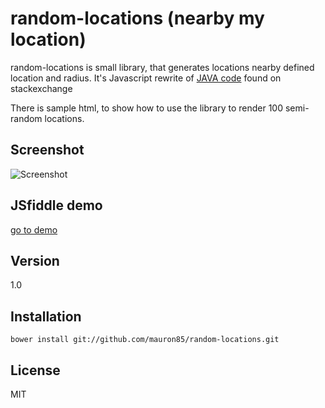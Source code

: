random-locations (nearby my location)
=========

random-locations is small library, that generates locations nearby defined location and radius.
It's Javascript rewrite of [JAVA code](http://gis.stackexchange.com/questions/25877/how-to-generate-random-locations-nearby-my-location) found on stackexchange

There is sample html, to show how to use the library to render 100 semi-random locations.

Screenshot
----
![Screenshot](https://raw.github.com/mauron85/random-locations/master/screenshot.png)

JSfiddle demo
----
[go to demo](http://jsfiddle.net/mauron85/tFYWm/)

Version
----

1.0

Installation
--------------

```
bower install git://github.com/mauron85/random-locations.git
```

License
----

MIT

